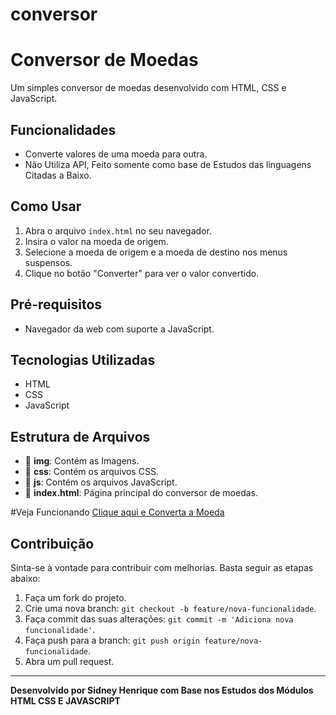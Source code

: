 # conversor
# Conversor de Moedas

Um simples conversor de moedas desenvolvido com HTML, CSS e JavaScript.

## Funcionalidades

- Converte valores de uma moeda para outra.
- Não Utiliza API, Feito somente como base de Estudos das linguagens Citadas a Baixo.

## Como Usar

1. Abra o arquivo `index.html` no seu navegador.
2. Insira o valor na moeda de origem.
3. Selecione a moeda de origem e a moeda de destino nos menus suspensos.
4. Clique no botão "Converter" para ver o valor convertido.

## Pré-requisitos

- Navegador da web com suporte a JavaScript.

## Tecnologias Utilizadas

- HTML
- CSS
- JavaScript

## Estrutura de Arquivos

- 📁 **img**: Contém as Imagens.
- 📁 **css**: Contém os arquivos CSS.
- 📁 **js**: Contém os arquivos JavaScript.
- 📄 **index.html**: Página principal do conversor de moedas.

#Veja Funcionando
<a href="https://sidneyhenriquedev.github.io/conversor/" target="_blank">Clique aqui e Converta a Moeda</a>

## Contribuição

Sinta-se à vontade para contribuir com melhorias. Basta seguir as etapas abaixo:

1. Faça um fork do projeto.
2. Crie uma nova branch: `git checkout -b feature/nova-funcionalidade`.
3. Faça commit das suas alterações: `git commit -m 'Adiciona nova funcionalidade'`.
4. Faça push para a branch: `git push origin feature/nova-funcionalidade`.
5. Abra um pull request.



---

**Desenvolvido por Sidney Henrique com Base nos Estudos dos Módulos HTML CSS E JAVASCRIPT**

